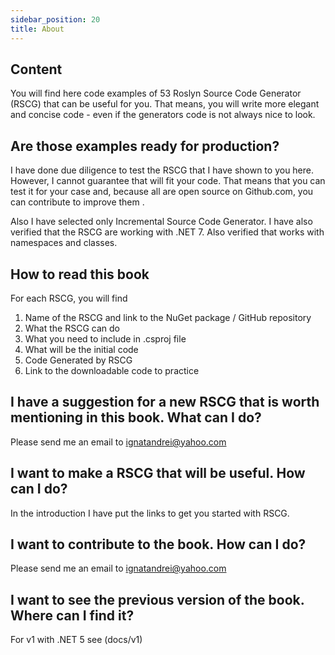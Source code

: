 ```yaml
---
sidebar_position: 20
title: About
---
```


## Content 

You will find here code examples 
of 53 Roslyn Source Code Generator (RSCG)
that can be useful for you. That means, you will write more elegant and concise code - even if the generators code is not always nice to look.

## Are those examples ready for production?

I have done due diligence to test the RSCG that I have shown to you here. However, I cannot guarantee that will fit your code. That means that you can test it for your case and, because all are open source on Github.com, you can contribute to improve them .

Also I have selected only Incremental Source Code Generator.
I have also verified that the RSCG are working with .NET 7.
Also verified that works with namespaces and classes.


## How to read this book

For each RSCG, you will find 

1.  Name of the RSCG and link to the NuGet package / GitHub repository
2.  What the RSCG can do
3.  What you need to include in .csproj file
4.  What will be the initial code
5.  Code Generated by RSCG
6.  Link to the downloadable code to practice


## I have a suggestion for a new RSCG that is worth mentioning in this book. What can I do? 

Please send me an email to ignatandrei@yahoo.com

## I want to make a RSCG that will be useful. How can I do? 

In the  introduction I have put the links to get you started with RSCG. 

## I want to contribute to the book. How can I do?

Please send me an email to ignatandrei@yahoo.com

## I want to see the previous version of the book. Where can I find it?

For v1 with .NET 5 see (docs/v1)

